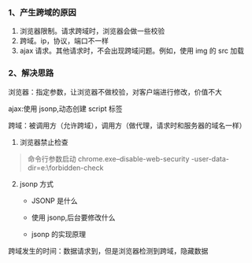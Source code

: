 ### 1、产生跨域的原因

1. 浏览器限制。请求跨域时，浏览器会做一些校验
2. 跨域。ip，协议，端口不一样
3. ajax 请求。其他请求时，不会出现跨域问题。例如，使用 img 的 src 加载

### 2、解决思路

浏览器：指定参数，让浏览器不做校验，对客户端进行修改，价值不大

ajax:使用 jsonp,动态创建 script 标签

跨域：被调用方（允许跨域），调用方（做代理，请求时和服务器的域名一样）

1.  浏览器禁止检查

> 命令行参数启动 chrome.exe–disable-web-security -user-data-dir=e:\forbidden-check

2. jsonp 方式

   - JSONP 是什么

   - 使用 jsonp,后台要修改什么
   - jsonp 的实现原理

跨域发生的时间：数据请求到，但是浏览器检测到跨域，隐藏数据
